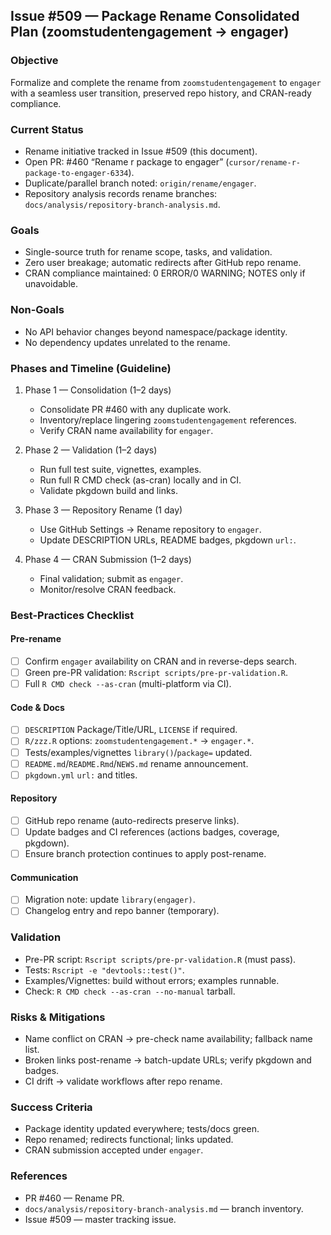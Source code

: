 ## Issue #509 — Package Rename Consolidated Plan (zoomstudentengagement → engager)

### Objective
Formalize and complete the rename from `zoomstudentengagement` to `engager` with a seamless user transition, preserved repo history, and CRAN-ready compliance.

### Current Status
- Rename initiative tracked in Issue #509 (this document).
- Open PR: #460 “Rename r package to engager” (`cursor/rename-r-package-to-engager-6334`).
- Duplicate/parallel branch noted: `origin/rename/engager`.
- Repository analysis records rename branches: `docs/analysis/repository-branch-analysis.md`.

### Goals
- Single-source truth for rename scope, tasks, and validation.
- Zero user breakage; automatic redirects after GitHub repo rename.
- CRAN compliance maintained: 0 ERROR/0 WARNING; NOTES only if unavoidable.

### Non-Goals
- No API behavior changes beyond namespace/package identity.
- No dependency updates unrelated to the rename.

### Phases and Timeline (Guideline)
1. Phase 1 — Consolidation (1–2 days)
   - Consolidate PR #460 with any duplicate work.
   - Inventory/replace lingering `zoomstudentengagement` references.
   - Verify CRAN name availability for `engager`.

2. Phase 2 — Validation (1–2 days)
   - Run full test suite, vignettes, examples.
   - Run full R CMD check (as-cran) locally and in CI.
   - Validate pkgdown build and links.

3. Phase 3 — Repository Rename (1 day)
   - Use GitHub Settings → Rename repository to `engager`.
   - Update DESCRIPTION URLs, README badges, pkgdown `url:`.

4. Phase 4 — CRAN Submission (1–2 days)
   - Final validation; submit as `engager`.
   - Monitor/resolve CRAN feedback.

### Best-Practices Checklist
#### Pre-rename
- [ ] Confirm `engager` availability on CRAN and in reverse-deps search.
- [ ] Green pre-PR validation: `Rscript scripts/pre-pr-validation.R`.
- [ ] Full `R CMD check --as-cran` (multi-platform via CI).

#### Code & Docs
- [ ] `DESCRIPTION` Package/Title/URL, `LICENSE` if required.
- [ ] `R/zzz.R` options: `zoomstudentengagement.*` → `engager.*`.
- [ ] Tests/examples/vignettes `library()`/`package=` updated.
- [ ] `README.md`/`README.Rmd`/`NEWS.md` rename announcement.
- [ ] `pkgdown.yml` `url:` and titles.

#### Repository
- [ ] GitHub repo rename (auto-redirects preserve links).
- [ ] Update badges and CI references (actions badges, coverage, pkgdown).
- [ ] Ensure branch protection continues to apply post-rename.

#### Communication
- [ ] Migration note: update `library(engager)`.
- [ ] Changelog entry and repo banner (temporary).

### Validation
- Pre-PR script: `Rscript scripts/pre-pr-validation.R` (must pass).
- Tests: `Rscript -e "devtools::test()"`.
- Examples/Vignettes: build without errors; examples runnable.
- Check: `R CMD check --as-cran --no-manual` tarball.

### Risks & Mitigations
- Name conflict on CRAN → pre-check name availability; fallback name list.
- Broken links post-rename → batch-update URLs; verify pkgdown and badges.
- CI drift → validate workflows after repo rename.

### Success Criteria
- Package identity updated everywhere; tests/docs green.
- Repo renamed; redirects functional; links updated.
- CRAN submission accepted under `engager`.

### References
- PR #460 — Rename PR.
- `docs/analysis/repository-branch-analysis.md` — branch inventory.
- Issue #509 — master tracking issue.


